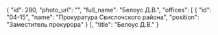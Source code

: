 {
    "id": 280,
    "photo_url": "",
    "full_name": "Белоус Д.В.",
    "offices": [
        {
            "id": "04-15",
            "name": "Прокуратура Свислочского района",
            "position": "Заместитель прокурора"
        }
    ],
    "title": "Белоус Д.В."
}